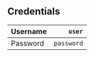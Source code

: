 



## Credentials 

| Username |     `user` |
|----------|-----------:|
| Password | `password` |

